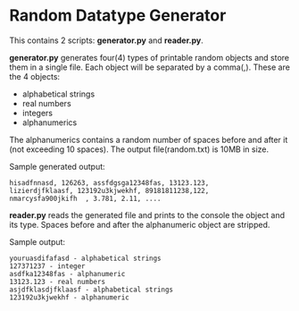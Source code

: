 # Random Datatype Generator

This contains 2 scripts: **generator.py** and **reader.py**.

**generator.py** generates four(4) types of printable random objects and store them in a single file.
Each object will be separated by a comma(,).
These are the 4 objects:
 * alphabetical strings
 * real numbers
 * integers
 * alphanumerics

The alphanumerics contains a random number of spaces before and after it (not exceeding 10 spaces).
The output file(random.txt) is 10MB in size.

Sample generated output:
```
hisadfnnasd, 126263, assfdgsga12348fas, 13123.123, 
lizierdjfklaasf, 123192u3kjwekhf, 89181811238,122, 
nmarcysfa900jkifh  , 3.781, 2.11, ....
```

**reader.py** reads the generated file and prints to the console the object and its type.
Spaces before and after the alphanumeric object are stripped.

Sample output:
```
youruasdifafasd - alphabetical strings
127371237 - integer
asdfka12348fas - alphanumeric
13123.123 - real numbers
asjdfklasdjfklaasf - alphabetical strings
123192u3kjwekhf - alphanumeric
```

